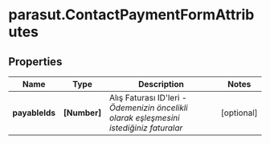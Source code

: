 # parasut.ContactPaymentFormAttributes

## Properties
Name | Type | Description | Notes
------------ | ------------- | ------------- | -------------
**payableIds** | **[Number]** | Alış Faturası ID'leri - *Ödemenizin öncelikli olarak eşleşmesini istediğiniz faturalar* | [optional] 


